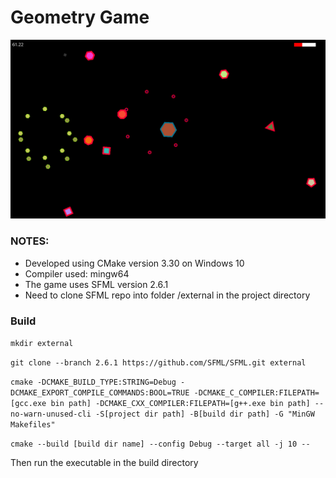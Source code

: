 # Geometry Game

![screenshot](screenshot.png)

### NOTES:

- Developed using CMake version 3.30 on Windows 10
- Compiler used: mingw64
- The game uses SFML version 2.6.1
- Need to clone SFML repo into folder /external in the project directory

### Build
`mkdir external`

`git clone --branch 2.6.1 https://github.com/SFML/SFML.git external`

`cmake -DCMAKE_BUILD_TYPE:STRING=Debug -DCMAKE_EXPORT_COMPILE_COMMANDS:BOOL=TRUE -DCMAKE_C_COMPILER:FILEPATH=[gcc.exe bin path] -DCMAKE_CXX_COMPILER:FILEPATH=[g++.exe bin path] --no-warn-unused-cli -S[project dir path] -B[build dir path] -G "MinGW Makefiles"`

`cmake --build [build dir name] --config Debug --target all -j 10 --`

Then run the executable in the build directory
